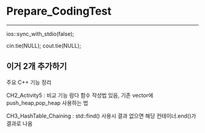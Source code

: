 # Prepare_CodingTest
---

ios::sync_with_stdio(false);


cin.tie(NULL); cout.tie(NULL);


이거 2개 추가하기
---
주요 C++ 기능 정리


CH2_Activity5 : 비교 기능 람다 함수 작성법 있음, 기존 vector에 push_heap,pop_heap 사용하는 법


CH3_HashTable_Chaining : std::find() 사용시 결과 없으면 해당 컨테이너.end()가 결과로 나옴
